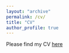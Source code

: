 ```yaml
---
layout: "archive"
permalink: /cv/
title: "CV"
author_profile: true
---
```

Please find my CV [here](https://github.com/chenxuecon/chenxuecon.github.io/blob/main/files/Chen_CV.pdf)
